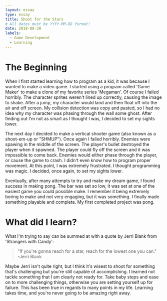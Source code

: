 ```yaml
---
layout: essay
type: essay
title: Shoot for the Stars
# All dates must be YYYY-MM-DD format!
date: 2018-08-30
labels:
  - Game Development
  - Learning
---
```

# The Beginning
When I first started learning how to program as a kid, it was because I wanted to make a video game.  I started using a program called 'Game Maker' to make a clone of my favorite series 'Megaman'.  Of course I failed horribly.  The character sprites weren't lined up correctly, causing the image to shake.  After a jump, my character would land and then float off into the air and off screen.  My collision detection was copy and pasted, so I had no idea why my character was phasing through the wall some ghost.  After finding out I'm not as smart as I thought I was, I decided to set my sights lower.

The next day I decided to make a vertical shooter game (also known as a shoot-em-up or "SHMUP").  Once again I failed horribly.  Enemies were spawing in the middle of the screen.  The player's bullet destroyed the player when it spawned.  The player could fly off the screen and it was impossible to come back.  Enemies would either phase through the player, or cause the game to crash.  I didn't even know how to program proper movement.  At this point, I was extremely frustrated.  I thought programming was magic.  I decided, once again, to set my sights lower.

Eventually, after many attempts to try and make my dream game, I found success in making pong.  The bar was set so low, it was set at one of the easiest game you could possible make.  I remember it being extremely boring to make and not very engaging, but it was something.  I finally made something playable and complete.  My first completed project was pong.  

# What did I learn?
What I'm trying to say can be summed at with a quote by Jerri Blank from 'Strangers with Candy':
<blockquote>"If you're gonna reach for a star, reach for the lowest one you can."       
  <footer>-Jerri Blank</footer>
</blockquote> 

Maybe Jerri isn't quite right, but I think it's wisest to shoot for something that's challenging but you're still capable of accomplishing.  I learned not tackle something that I am clearly not ready for.  Take baby steps and ease on to more challenging things, otherwise you are setting yourself up for failure.  This has been true in regards to many points in my life.  Learning takes time, and you're never going to be amazing right away.  
